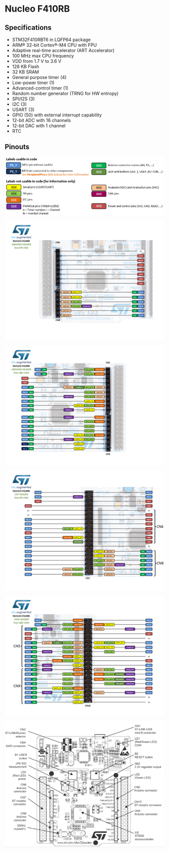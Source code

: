 # Nucleo F410RB

## Specifications
- STM32F410RBT6 in LQFP64 package
- ARM® 32-bit Cortex®-M4 CPU with FPU
- Adaptive real-time accelerator (ART Accelerator)
- 100 MHz max CPU frequency
- VDD from 1.7 V to 3.6 V
- 128 KB Flash
- 32 KB SRAM
- General purpose timer (4)
- Low-power timer (1)
- Advanced-control timer (1)
- Random number generator (TRNG for HW entropy)
- SPI/I2S (3)
- I2C (3)
- USART (3)
- GPIO (50) with external interrupt capability
- 12-bit ADC with 16 channels
- 12-bit DAC with 1 channel
- RTC

## Pinouts

![](img/pinout_legend_2017-06-28-2.png)

![](img/nucleo_f410rb_2017_9_19_arduinol.png)

![](img/nucleo_f410rb_2017_9_19_arduinor.png)

![](img/nucleo_f410rb_2017_9_19_morphol.png)

![](img/nucleo_f410rb_2017_9_19_morphor.png)

![](img/STM32-Nucleo-F410RB.png)
